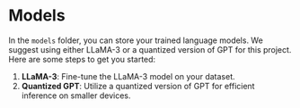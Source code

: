 # Models

In the `models` folder, you can store your trained language models. We suggest using either LLaMA-3 or a quantized version of GPT for this project. Here are some steps to get you started:

1. **LLaMA-3**: Fine-tune the LLaMA-3 model on your dataset.
2. **Quantized GPT**: Utilize a quantized version of GPT for efficient inference on smaller devices.